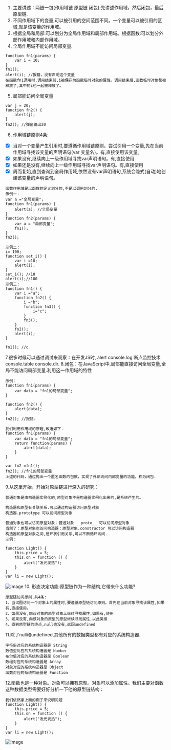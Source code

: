 1. 主要讲述：两链一包(作用域链 原型链 闭包);先讲述作用域，然后闭包，最后原型链.
2. 不同作用域下的变量,可以被引用的空间范围不同。一个变量可以被引用的区域,就是该变量的作用域。
3. 根据全局和局部:可以划分为全局作用域和局部作用域。根据函数:可以划分外部作用域和内部作用域。
4. 全局作用域不能访问局部变量.
```
function fn1(params) {
    var i = 10;
}
fn1();
alert(i); //报错，没有声明这个变量
在函数fn1调用时,调用结束前,i被保存为函数临时对象的属性。调用结束后,函数临时对象都被释放了,其中的i也一起被释放了。
```
5. 局部能访问全局变量
```
var j = 20;
function fn2() {
    alert(j);
}
fn2(); //弹窗输出20
```
6. 作用域链原则4条:
  - [x] 当对一个变量产生引用时,要遵循作用域链原则。尝试引用一个变量,先在当前作用域寻找该变量的声明语句(var 变量名)。有,直接使用该变量。
  - [x] 如果没有,继续向上一级作用域寻找var声明语句。有,直接使用
  - [x] 如果还是没有,继续向上一级作用域寻找var声明语句。有,直接使用
  - [x] 周而复始,直到查询到全局作用域,依然没有var声明语句,系统会隐式(自动)地创建该变量的声明语句。
```
函数作用域是以函数的定义划分的,不是以调用划分的.
示例一：
var a ="全局变量";
function fn1(params) {
    alert(a); //全局变量
}
function fn2(params) {
    var a = "局部变量";
    fn1();
}
fn2();

示例二：
i= 100;
function set_i() {
    var i =10;
    alert(i);
}
set_i(); //10
alert(i);//100
示例三：
function fn1() {
    var i ="a";
    function fn2() {
        i ="b";
        function fn3() {
            i="c";
        }
        fn3();
    }
    fn2();
    alert(i);
}

fn1(); //c

```
7.很多时候可以通过调试来观察：在开发JS时, alert console.log 断点监控技术 console.table console.dir.
8.闭包：在JavaScript中,局部能直接访问全局变量,全局不能访问局部变量.利用这一作用域的特性
```
示例：
function fn1(params) {
    var data = "fn1的局部变量";
}

function fn2() {
    alert(data);
}
fn2(); //报错.

我们利用作用域的原理,改造如下：
function fn1(params) {
    var data = "fn1的局部变量";
    return function(params) {
        alert(data);
    }
}

var fn2 =fn1();
fn2(); //fn1的局部变量
上述的代码，通过抛出一个匿名函数的包袱，实现了外部访问内部变量的功能，称为闭包.
```
9.从这里开始，开始对原型链进行深入的研究：

```
普通对象是由构造器实例化的,原型对象不是构造器实例化出来的,是系统产生的。

构造器和原型有关联关系.可以通过构造器访问原型对象
构造器.prototype 可以访问原型对象

普通对象也可以访问原型对象：普通对象.__proto__ 可以访问原型对象
当然了：原型对象也访问构造器：原型对象.constructor 可以访问构造器
构造器和原型对象之间,是环状引用关系,可以不断循环访问.
示例：

function Light() {
    this.price = 5;
    this.on = function () {
        alert("发光发热");
    }
}
var li = new Light();

```
![image](https://note.youdao.com/favicon.ico)
10. 形态决定功能:原型链作为一种结构,它带来什么功能?

```
原型链访问原则,共4条:
1、当试图访问一个对象上的属性时,要遵循原型链访问原则。首先在当前对象寻找该属性,如果有,直接使用。
2、如果没有,向该对象的原型对象上继续寻找属性,如果有,使用
3、如果没有,向该对象的原型的原型继续寻找属性,以此类推
4、直到原型链的终点,null也没有,返回undefined
```
11.除了null和undefined,其他所有的数据类型都有对应的系统构造器.
```
字符串对应的系统构造器是 String
数值型对应的系统构造器是 Number
布尔值对应的系统构造器是 Boolean
数组对应的系统构造器是 Array
对象对应的系统构造器是 Object
函数对应的系统构造器是 Function

```
12.函数也是一种对象。对象可以拥有原型。对象可以添加属性。我们主要对函数这种数据类型需要好好分析一下他的原型链结构：
```
我们依然拿上面的例子来说明问题
function Light() {
    this.price = 5;
    this.on = function () {
        alert("发光发热");
    }
}
var li = new Light();
```
![image](https://note.youdao.com/favicon.ico)



